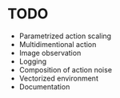 # TODO

* Parametrized action scaling
* Multidimentional action
* Image observation
* Logging
* Composition of action noise
* Vectorized environment
* Documentation
